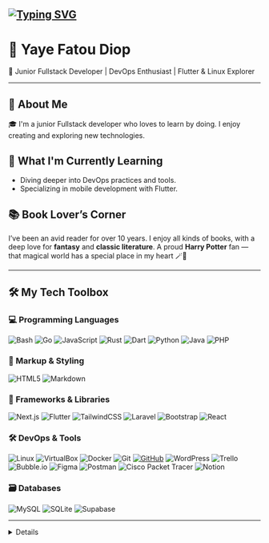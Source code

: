 ## [![Typing SVG](https://readme-typing-svg.herokuapp.com?font=Fira+Code&weight=600&pause=100&width=435&lines=Hi+there+%F0%9F%91%8B)](https://git.io/typing-svg)

# 🌸 Yaye Fatou Diop

🌈 Junior Fullstack Developer | DevOps Enthusiast | Flutter & Linux Explorer

---

## 🌟 About Me

🎓 I'm a junior Fullstack developer who loves to learn by doing. I enjoy creating and exploring new technologies.

## 🌱 What I'm Currently Learning

- Diving deeper into DevOps practices and tools.
- Specializing in mobile development with Flutter.

## 📚 Book Lover’s Corner

I’ve been an avid reader for over 10 years. I enjoy all kinds of books, with a deep love for **fantasy** and **classic literature**.
A proud **Harry Potter** fan — that magical world has a special place in my heart 🪄📖

---

## 🛠️ My Tech Toolbox

### 💻 Programming Languages

![Bash](https://img.shields.io/badge/Bash-121011?style=for-the-badge&logo=gnu-bash&logoColor=white)
![Go](https://img.shields.io/badge/Go-00ADD8?style=for-the-badge&logo=go&logoColor=white)
![JavaScript](https://img.shields.io/badge/JavaScript-F7DF1E?style=for-the-badge&logo=javascript&logoColor=black)
![Rust](https://img.shields.io/badge/Rust-000000?style=for-the-badge&logo=rust&logoColor=white)
![Dart](https://img.shields.io/badge/Dart-0175C2?style=for-the-badge&logo=dart&logoColor=white)
![Python](https://img.shields.io/badge/Python-3776AB?style=for-the-badge&logo=python&logoColor=white)
![Java](https://img.shields.io/badge/Java-ED8B00?style=for-the-badge&logo=java&logoColor=white)
![PHP](https://img.shields.io/badge/PHP-777BB4?style=for-the-badge&logo=php&logoColor=white)

### 📄 Markup & Styling

![HTML5](https://img.shields.io/badge/html5-%23E34F26.svg?style=for-the-badge&logo=html5&logoColor=white)
![Markdown](https://img.shields.io/badge/markdown-%23000000.svg?style=for-the-badge&logo=markdown&logoColor=white)

### 🎨 Frameworks & Libraries

![Next.js](https://img.shields.io/badge/next.js-000000?style=for-the-badge&logo=nextdotjs&logoColor=white)
![Flutter](https://img.shields.io/badge/Flutter-02569B?style=for-the-badge&logo=flutter&logoColor=white)
![TailwindCSS](https://img.shields.io/badge/Tailwind_CSS-38B2AC?style=for-the-badge&logo=tailwind-css&logoColor=white)
![Laravel](https://img.shields.io/badge/Laravel-FF2D20?style=for-the-badge&logo=laravel&logoColor=white)
![Bootstrap](https://img.shields.io/badge/Bootstrap-563D7C?style=for-the-badge&logo=bootstrap&logoColor=white)
![React](https://img.shields.io/badge/React-20232A?style=for-the-badge&logo=react&logoColor=61DAFB)

### 🛠️ DevOps & Tools

![Linux](https://img.shields.io/badge/Linux-FCC624?style=for-the-badge&logo=linux&logoColor=black)
![VirtualBox](https://img.shields.io/badge/VirtualBox-183A61?style=for-the-badge&logo=virtualbox&logoColor=white)
![Docker](https://img.shields.io/badge/Docker-2496ED?style=for-the-badge&logo=docker&logoColor=white)
![Git](https://img.shields.io/badge/Git-F05032?style=for-the-badge&logo=git&logoColor=white)
[![GitHub](https://img.shields.io/badge/GitHub-100000?style=for-the-badge&logo=github&logoColor=white)](https://github.com)
![WordPress](https://img.shields.io/badge/WordPress-21759B?style=for-the-badge&logo=wordpress&logoColor=white)
![Trello](https://img.shields.io/badge/Trello-0052CC?style=for-the-badge&logo=trello&logoColor=white)
![Bubble.io](https://img.shields.io/badge/Bubble.io-000000?style=for-the-badge&logo=bubble&logoColor=white)
![Figma](https://img.shields.io/badge/Figma-F24E1E?style=for-the-badge&logo=figma&logoColor=white)
![Postman](https://img.shields.io/badge/Postman-FF6C37?style=for-the-badge&logo=postman&logoColor=white)
![Cisco Packet Tracer](https://img.shields.io/badge/Cisco%20Packet%20Tracer-1BA0D7?style=for-the-badge&logo=cisco&logoColor=white)
![Notion](https://img.shields.io/badge/Notion-%23000000.svg?style=for-the-badge&logo=notion&logoColor=white)

### 🗃️ Databases

![MySQL](https://img.shields.io/badge/MySQL-4479A1?style=for-the-badge&logo=mysql&logoColor=white)
![SQLite](https://img.shields.io/badge/SQLite-07405E?style=for-the-badge&logo=sqlite&logoColor=white)
![Supabase](https://img.shields.io/badge/Supabase-3ECF8E?style=for-the-badge&logo=supabase&logoColor=white)

---

<details>
<p align="center">
  <a href="https://github.com/yayediop2">
    <img src="http://github-profile-summary-cards.vercel.app/api/cards/profile-details?username=yayediop2&hide_border=true&theme=transparent" />
  </a>
  <a href="https://github.com/yayediop2">
    <img src="https://github-readme-activity-graph.vercel.app/graph?username=yayediop2&bg_color=0d1117&color=708090&line=139ae1&point=ffffff&area=true&hide_border=true&card_width=338&theme=transparent" />
  </a>
  <a href="https://github.com/yayediop2">
    <img src="https://github-readme-streak-stats.herokuapp.com/?user=yayediop2&hide_border=true&card_width=338&theme=transparent" />
  </a>
  <a href="https://github.com/yayediop2">
    <img src="http://github-profile-summary-cards.vercel.app/api/cards/stats?username=yayediop2&card_width=338&theme=transparent" />
  </a>
  <a href="https://github.com/yayediop2">
    <img src="https://github-readme-stats.vercel.app/api/top-langs/?username=yayediop2&hide_border=true&card_width=338&theme=transparent" />
  </a>
</p>
</details>

